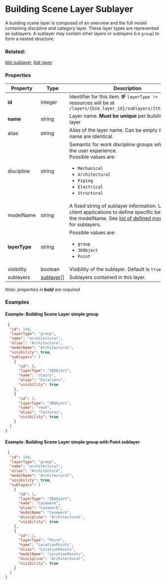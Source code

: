 # Building Scene Layer Sublayer

A building scene layer is composed of an overview and the full model containing discipline and category layer. These layer types are represented as sublayers. A sublayer may contain other layers or sublayers (i.e `group`) to form a nested structure.

### Related:

[bld::sublayer](sublayer.bld.md), [bld::layer](layer.bld.md)
### Properties

| Property | Type | Description |
| --- | --- | --- |
| **id** | integer | Identifier for this item. **IF** `layerType != 'group'`, resources will be at `/layers/{bim_layer_id}/sublayers/{this.id}/...` |
| **name** | string | Layer name. **Must be unique** per building scene layer |
| alias | string | Alias of the layer name. Can be empty if alias and name are identical. |
| discipline | string | Semantic for work discipline groups which refine the user experience. <div>Possible values are:<ul><li>`Mechanical`</li><li>`Architectural`</li><li>`Piping`</li><li>`Electrical`</li><li>`Structural`</li></ul></div> |
| modelName | string | A fixed string of sublayer information. Used by client applications to define specific behavior for the modelName. See [list of defined modelNames](subLayerModelName.md) for sublayers. |
| **layerType** | string | <div>Possible values are:<ul><li>`group`</li><li>`3DObject`</li><li>`Point`</li></ul></div> |
| visibility | boolean | Visibility of the sublayer. Default is `true` |
| sublayers | [sublayer](sublayer.bld.md)[] | Sublayers contained in this layer. |

*Note: properties in **bold** are required*

### Examples 

#### Example: Building Scene Layer simple group 

```json
 {
  "id": 100,
  "layerType": "group",
  "name": "architectural",
  "alias": "Architecture",
  "modelName": "Architectural",
  "visibility": true,
  "sublayers": [
    {
      "id": 0,
      "layerType": "3DObject",
      "name": "stairs",
      "alias": "Escaliers",
      "visibility": true
    },
    {
      "id": 1,
      "layerType": "3DObject",
      "name": "roof",
      "alias": "Toitures",
      "visibility": true
    }
  ]
} 
```

#### Example: Building Scene Layer simple group with Point sublayer 

```json
 {
  "id": 100,
  "layerType": "group",
  "name": "architectural",
  "alias": "Architecture",
  "modelName": "Architectural",
  "visibility": true,
  "sublayers": [
    {
      "id": 1,
      "layerType": "3DObject",
      "name": "Casework",
      "alias": "Casework",
      "modelName": "Casework",
      "discipline": "Architectural",
      "visibility": true
    },
    {
      "id": 2,
      "layerType": "Point",
      "name": "LocationPoints",
      "alias": "LocationPoints",
      "modelName": "LocationPoints",
      "discipline": "Architectural",
      "visibility": true
    }
  ]
} 
```

